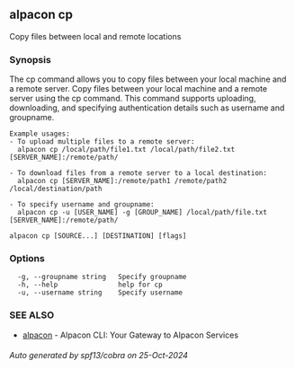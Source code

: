 ## alpacon cp

Copy files between local and remote locations

### Synopsis

The cp command allows you to copy files between your local machine and a remote server.
	Copy files between your local machine and a remote server using the cp command.
	This command supports uploading, downloading, and specifying authentication details
	such as username and groupname.
	
	Example usages:
	- To upload multiple files to a remote server:
	  alpacon cp /local/path/file1.txt /local/path/file2.txt [SERVER_NAME]:/remote/path/
	
	- To download files from a remote server to a local destination:
	  alpacon cp [SERVER_NAME]:/remote/path1 /remote/path2 /local/destination/path
	
	- To specify username and groupname:
	  alpacon cp -u [USER_NAME] -g [GROUP_NAME] /local/path/file.txt [SERVER_NAME]:/remote/path/
	

```
alpacon cp [SOURCE...] [DESTINATION] [flags]
```

### Options

```
  -g, --groupname string   Specify groupname
  -h, --help               help for cp
  -u, --username string    Specify username
```

### SEE ALSO

* [alpacon](alpacon.md)	 - Alpacon CLI: Your Gateway to Alpacon Services

###### Auto generated by spf13/cobra on 25-Oct-2024
